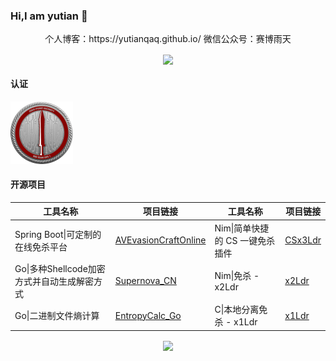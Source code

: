 ### Hi,I am yutian 👋
 <p align="center"> 个人博客：https://yutianqaq.github.io/  微信公众号：赛博雨天 </p>  




<!-- ![Anurag's GitHub stats](https://github-readme-stats.vercel.app/api?username=yutianqaq&hide=contribs,prs,issues&show_icons=true&theme=radical)-->
<p align="center"><img align='center' src="https://github-profile-trophy.vercel.app/?username=yutianqaq&theme=nord&row=1&column=6"> </p> 

#### 认证

<a style="display: inline;" href="https://api.eu.badgr.io/public/assertions/bVOCm2Z1QlKO3GhyDahfng"><img style="display: inline;" src="Images/crto-logo.png" alt="CRTO" width="100" height="100" /></a>

#### 开源项目
| 工具名称                                      | 项目链接                                        | 工具名称                                      | 项目链接                                        | 
| ------------------------------------------ | -------------------------------------------- | -------------------------------------------- | -------------------------------------------- |
| Spring Boot\|可定制的在线免杀平台               | [AVEvasionCraftOnline](https://github.com/yutianqaq/AVEvasionCraftOnline) | Nim\|简单快捷的 CS 一键免杀插件                   | [CSx3Ldr](https://github.com/yutianqaq/CSx3Ldr)      |
| Go\|多种Shellcode加密方式并自动生成解密方式      | [Supernova_CN](https://github.com/yutianqaq/Supernova_CN) | Nim\|免杀 - x2Ldr                              | [x2Ldr](https://github.com/yutianqaq/x2Ldr)         |
| Go\|二进制文件熵计算                               | [EntropyCalc_Go](https://github.com/yutianqaq/EntropyCalc_Go) | C\|本地分离免杀 - x1Ldr                         | [x1Ldr](https://github.com/yutianqaq/x1Ldr)         |   

  
<p align="center"> <img align='center' src="https://profile-counter.glitch.me/yutianqaq/count.svg" > </p>

<!--
[Nim 简单快捷的 CS 一键免杀插件](https://github.com/yutianqaq/CSx3Ldr) - [Spring Boot 可定制的、在线免杀平台](https://github.com/yutianqaq/AVEvasionCraftOnline)

[Nim 免杀 - x2Ldr](https://github.com/yutianqaq/x2Ldr) - [C 本地分离免杀 - x1Ldr](https://github.com/yutianqaq/x1Ldr)

[Go 多种Shellcode加密方式并自动生成解密方式](https://github.com/yutianqaq/Supernova_CN) - [Go 二进制熵计算](https://github.com/yutianqaq/EntropyCalc_Go)

**yutianqaq/yutianqaq** is a ✨ _special_ ✨ repository because its `README.md` (this file) appears on your GitHub profile.

Here are some ideas to get you started:

- 🔭 I’m currently working on ...
- 🌱 I’m currently learning ...
- 👯 I’m looking to collaborate on ...
- 🤔 I’m looking for help with ...
- 💬 Ask me about ...
- 📫 How to reach me: ytian233@163.com
- 😄 Pronouns: ...
- ⚡ Fun fact: ...
-->
